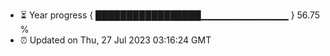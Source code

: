 - ⏳ Year progress { █████████████████▁▁▁▁▁▁▁▁▁▁▁▁▁ } 56.75 %
- ⏰ Updated on Thu, 27 Jul 2023 03:16:24 GMT

